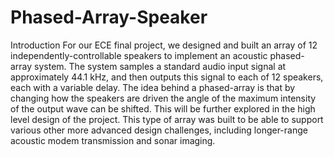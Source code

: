 # Phased-Array-Speaker

Introduction
For our ECE final project, we designed and built an array of 12 independently-controllable speakers to implement an acoustic phased-array system. 
The system samples a standard audio input signal at approximately 44.1 kHz, and then outputs this signal to each of 12 speakers, each with a variable delay. 
The idea behind a phased-array is that by changing how the speakers are driven the angle of the maximum intensity of the output wave can be shifted. This will be further explored in the high level design of the project.
This type of array was built to be able to support various other more advanced design challenges, including longer-range acoustic modem transmission and sonar imaging.
